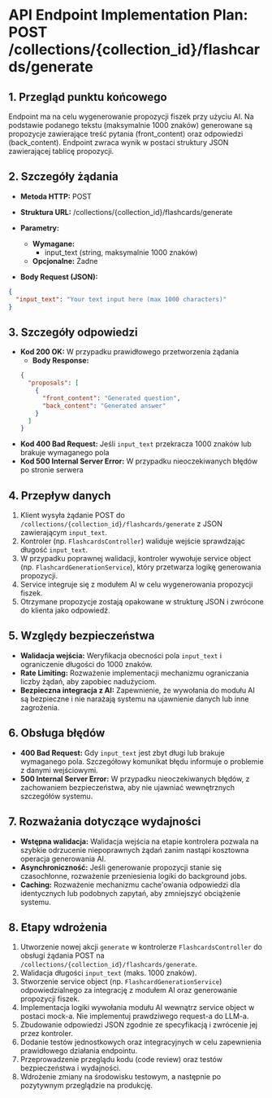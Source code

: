 # API Endpoint Implementation Plan: POST /collections/{collection_id}/flashcards/generate

## 1. Przegląd punktu końcowego

Endpoint ma na celu wygenerowanie propozycji fiszek przy użyciu AI. Na podstawie podanego tekstu (maksymalnie 1000 znaków) generowane są propozycje zawierające treść pytania (front_content) oraz odpowiedzi (back_content). Endpoint zwraca wynik w postaci struktury JSON zawierającej tablicę propozycji.

## 2. Szczegóły żądania

- **Metoda HTTP:** POST
- **Struktura URL:** /collections/{collection_id}/flashcards/generate
- **Parametry:**

  - **Wymagane:**
    - input_text (string, maksymalnie 1000 znaków)
  - **Opcjonalne:** Żadne

- **Body Request (JSON):**

```json
{
  "input_text": "Your text input here (max 1000 characters)"
}
```

## 3. Szczegóły odpowiedzi

- **Kod 200 OK:** W przypadku prawidłowego przetworzenia żądania
  - **Body Response:**
  ```json
  {
    "proposals": [
      {
        "front_content": "Generated question",
        "back_content": "Generated answer"
      }
    ]
  }
  ```
- **Kod 400 Bad Request:** Jeśli `input_text` przekracza 1000 znaków lub brakuje wymaganego pola
- **Kod 500 Internal Server Error:** W przypadku nieoczekiwanych błędów po stronie serwera

## 4. Przepływ danych

1. Klient wysyła żądanie POST do `/collections/{collection_id}/flashcards/generate` z JSON zawierającym `input_text`.
2. Kontroler (np. `FlashcardsController`) waliduje wejście sprawdzając długość `input_text`.
3. W przypadku poprawnej walidacji, kontroler wywołuje service object (np. `FlashcardGenerationService`), który przetwarza logikę generowania propozycji.
4. Service integruje się z modułem AI w celu wygenerowania propozycji fiszek.
5. Otrzymane propozycje zostają opakowane w strukturę JSON i zwrócone do klienta jako odpowiedź.

## 5. Względy bezpieczeństwa

- **Walidacja wejścia:** Weryfikacja obecności pola `input_text` i ograniczenie długości do 1000 znaków.
- **Rate Limiting:** Rozważenie implementacji mechanizmu ograniczania liczby żądań, aby zapobiec nadużyciom.
- **Bezpieczna integracja z AI:** Zapewnienie, że wywołania do modułu AI są bezpieczne i nie narażają systemu na ujawnienie danych lub inne zagrożenia.

## 6. Obsługa błędów

- **400 Bad Request:** Gdy `input_text` jest zbyt długi lub brakuje wymaganego pola. Szczegółowy komunikat błędu informuje o problemie z danymi wejściowymi.
- **500 Internal Server Error:** W przypadku nieoczekiwanych błędów, z zachowaniem bezpieczeństwa, aby nie ujawniać wewnętrznych szczegółów systemu.

## 7. Rozważania dotyczące wydajności

- **Wstępna walidacja:** Walidacja wejścia na etapie kontrolera pozwala na szybkie odrzucenie niepoprawnych żądań zanim nastąpi kosztowna operacja generowania AI.
- **Asynchroniczność:** Jeśli generowanie propozycji stanie się czasochłonne, rozważenie przeniesienia logiki do background jobs.
- **Caching:** Rozważenie mechanizmu cache'owania odpowiedzi dla identycznych lub podobnych zapytań, aby zmniejszyć obciążenie systemu.

## 8. Etapy wdrożenia

1. Utworzenie nowej akcji `generate` w kontrolerze `FlashcardsController` do obsługi żądania POST na `/collections/{collection_id}/flashcards/generate`.
2. Walidacja długości `input_text` (maks. 1000 znaków).
3. Stworzenie service object (np. `FlashcardGenerationService`) odpowiedzialnego za integrację z modułem AI oraz generowanie propozycji fiszek.
4. Implementacja logiki wywołania modułu AI wewnątrz service object w postaci mock-a. Nie implementuj prawdziwego request-a do LLM-a.
5. Zbudowanie odpowiedzi JSON zgodnie ze specyfikacją i zwrócenie jej przez kontroler.
6. Dodanie testów jednostkowych oraz integracyjnych w celu zapewnienia prawidłowego działania endpointu.
7. Przeprowadzenie przeglądu kodu (code review) oraz testów bezpieczeństwa i wydajności.
8. Wdrożenie zmiany na środowisku testowym, a następnie po pozytywnym przeglądzie na produkcję.
